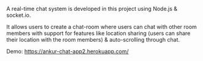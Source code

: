 A real-time chat system is developed in this project using Node.js & socket.io.
 
It allows users to create a chat-room where users can chat with other room members with support for features like location sharing (users can share their location with the room members) & auto-scrolling through chat.

Demo: https://ankur-chat-app2.herokuapp.com/
